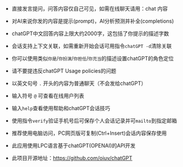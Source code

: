 
- 直接发言提问，问答内容仅自己可见，如需在线聊天请用：chat 内容
- 对AI来说你发的内容是提示(prompt)，AI分析预测并补全(completions)
- chatGPT中文回答内容上限大约2000字，这包括了你提示的描述字数
- 会话支持上下文关联，如需重新开始会话可用指令`chatGPT -d`清除关联
- 你可以使用类似`你是`/`你扮演`/`你担任`/`你充当`的描述设置chatGPT的角色定位
- 请不要提违反chatGPT Usage policies的问题

- 以英文句号 `.` 开头的内容为普通聊天（不会发给chatGPT）
- 输入符号 `@` 可查看在线用户列表
- 输入`help`查看使用帮助和chatGPT会话技巧
- 使用指令`verify`验证手机号后可保存个人会话记录并可`mailto`到指定邮箱

- 推荐使用电脑访问，PC网页版可复制(Ctrl+Insert)会话内容保存使用
- 此应用使用LPC语言基于chatGPT(OPENAI)的API开发
- 此项目开源地址：https://github.com/oiuv/chatGPT
